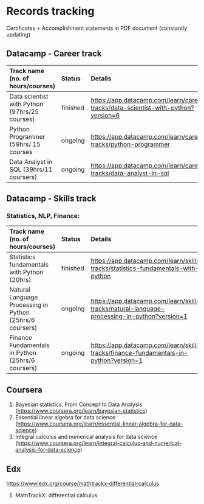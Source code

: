 # Records tracking

Certificates + Accomplishment statements in PDF document (constantly updating)

## Datacamp - Career track
| Track name (no. of hours/courses)                         | Status | Details                                                                           |
|:----------------------------------------------------------|:-------|:----------------------------------------------------------------------------------|
| Data scientist with Python (97hrs/25 courses)             |finished| https://app.datacamp.com/learn/career-tracks/data-scientist-with-python?version=6 |
| Python Programmer (59hrs/ 15 courses                      |ongoing | https://app.datacamp.com/learn/career-tracks/python-programmer                    |
| Data Analyst in SQL (39hrs/11 coursers)                   |ongoing | https://app.datacamp.com/learn/career-tracks/data-analyst-in-sql                  |

## Datacamp - Skills track
### Statistics, NLP, Finance:
| Track name (no. of hours/courses)                         | Status | Details                                                                           |
|:----------------------------------------------------------|:-------|:----------------------------------------------------------------------------------|
| Statistics fundamentals with Python (20hrs)               |finished| https://app.datacamp.com/learn/skill-tracks/statistics-fundamentals-with-python   |
| Natural Language Processing in Python (25hrs/6 coursers)  |ongoing | https://app.datacamp.com/learn/skill-tracks/natural-language-processing-in-python?version=1 |
| Finance Fundamentals in Python (25hrs/6 coursers)       |ongoing | https://app.datacamp.com/learn/skill-tracks/finance-fundamentals-in-python?version=1


## Coursera
1. Bayesian statistics: From Concept to Data Analysis (https://www.coursera.org/learn/bayesian-statistics)
2. Essential linear algebra for data science (https://www.coursera.org/learn/essential-linear-algebra-for-data-science)
3. Integral calculus and numerical analysis for data science (https://www.coursera.org/learn/integral-calculus-and-numerical-analysis-for-data-science)

## Edx
https://www.edx.org/course/mathtrackx-differential-calculus
1. MathTrackX: differential calculus
